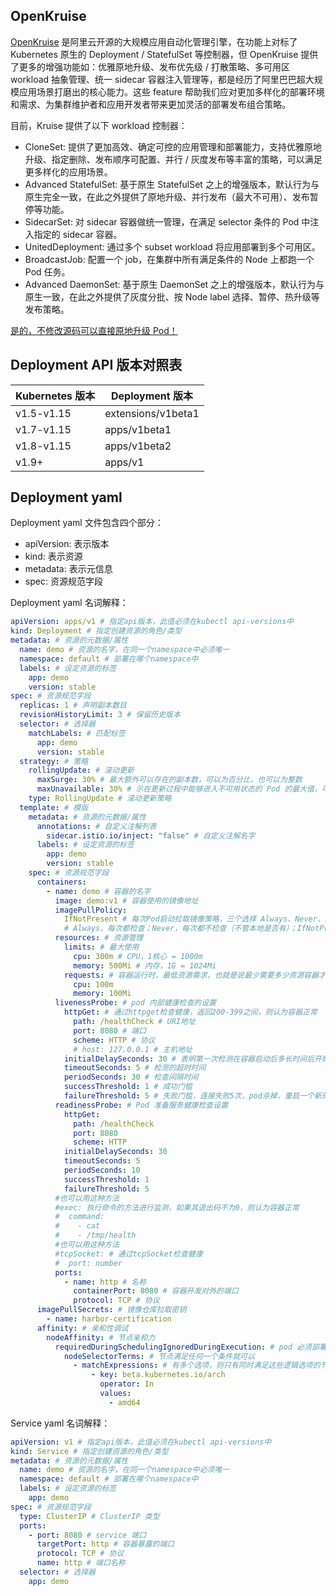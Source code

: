 ## OpenKruise

[OpenKruise](https://github.com/openkruise/kruise) 是阿里云开源的大规模应用自动化管理引擎，在功能上对标了 Kubernetes 原生的 Deployment / StatefulSet 等控制器，但 OpenKruise 提供了更多的增强功能如：优雅原地升级、发布优先级 / 打散策略、多可用区 workload 抽象管理、统一 sidecar 容器注入管理等，都是经历了阿里巴巴超大规模应用场景打磨出的核心能力。这些 feature 帮助我们应对更加多样化的部署环境和需求、为集群维护者和应用开发者带来更加灵活的部署发布组合策略。

目前，Kruise 提供了以下 workload 控制器：

- CloneSet: 提供了更加高效、确定可控的应用管理和部署能力，支持优雅原地升级、指定删除、发布顺序可配置、并行 / 灰度发布等丰富的策略，可以满足更多样化的应用场景。
- Advanced StatefulSet: 基于原生 StatefulSet 之上的增强版本，默认行为与原生完全一致，在此之外提供了原地升级、并行发布（最大不可用）、发布暂停等功能。
- SidecarSet: 对 sidecar 容器做统一管理，在满足 selector 条件的 Pod 中注入指定的 sidecar 容器。
- UnitedDeployment: 通过多个 subset workload 将应用部署到多个可用区。
- BroadcastJob: 配置一个 job，在集群中所有满足条件的 Node 上都跑一个 Pod 任务。
- Advanced DaemonSet: 基于原生 DaemonSet 之上的增强版本，默认行为与原生一致，在此之外提供了灰度分批、按 Node label 选择、暂停、热升级等发布策略。

[是的，不修改源码可以直接原地升级 Pod！](https://my.oschina.net/u/4148359/blog/4702121)

## Deployment API 版本对照表

| Kubernetes 版本 | Deployment 版本    |
| --------------- | ------------------ |
| v1.5-v1.15      | extensions/v1beta1 |
| v1.7-v1.15      | apps/v1beta1       |
| v1.8-v1.15      | apps/v1beta2       |
| v1.9+           | apps/v1            |

## Deployment yaml

Deployment yaml 文件包含四个部分：

- apiVersion: 表示版本
- kind: 表示资源
- metadata: 表示元信息
- spec: 资源规范字段

Deployment yaml 名词解释：

```yaml
apiVersion: apps/v1 # 指定api版本，此值必须在kubectl api-versions中
kind: Deployment # 指定创建资源的角色/类型
metadata: # 资源的元数据/属性
  name: demo # 资源的名字，在同一个namespace中必须唯一
  namespace: default # 部署在哪个namespace中
  labels: # 设定资源的标签
    app: demo
    version: stable
spec: # 资源规范字段
  replicas: 1 # 声明副本数目
  revisionHistoryLimit: 3 # 保留历史版本
  selector: # 选择器
    matchLabels: # 匹配标签
      app: demo
      version: stable
  strategy: # 策略
    rollingUpdate: # 滚动更新
      maxSurge: 30% # 最大额外可以存在的副本数，可以为百分比，也可以为整数
      maxUnavailable: 30% # 示在更新过程中能够进入不可用状态的 Pod 的最大值，可以为百分比，也可以为整数
    type: RollingUpdate # 滚动更新策略
  template: # 模版
    metadata: # 资源的元数据/属性
      annotations: # 自定义注解列表
        sidecar.istio.io/inject: "false" # 自定义注解名字
      labels: # 设定资源的标签
        app: demo
        version: stable
    spec: # 资源规范字段
      containers:
        - name: demo # 容器的名字
          image: demo:v1 # 容器使用的镜像地址
          imagePullPolicy:
            IfNotPresent # 每次Pod启动拉取镜像策略，三个选择 Always、Never、IfNotPresent
            # Always，每次都检查；Never，每次都不检查（不管本地是否有）；IfNotPresent，如果本地有就不检查，如果没有就拉取
          resources: # 资源管理
            limits: # 最大使用
              cpu: 300m # CPU，1核心 = 1000m
              memory: 500Mi # 内存，1G = 1024Mi
            requests: # 容器运行时，最低资源需求，也就是说最少需要多少资源容器才能正常运行
              cpu: 100m
              memory: 100Mi
          livenessProbe: # pod 内部健康检查的设置
            httpGet: # 通过httpget检查健康，返回200-399之间，则认为容器正常
              path: /healthCheck # URI地址
              port: 8080 # 端口
              scheme: HTTP # 协议
              # host: 127.0.0.1 # 主机地址
            initialDelaySeconds: 30 # 表明第一次检测在容器启动后多长时间后开始
            timeoutSeconds: 5 # 检测的超时时间
            periodSeconds: 30 # 检查间隔时间
            successThreshold: 1 # 成功门槛
            failureThreshold: 5 # 失败门槛，连接失败5次，pod杀掉，重启一个新的pod
          readinessProbe: # Pod 准备服务健康检查设置
            httpGet:
              path: /healthCheck
              port: 8080
              scheme: HTTP
            initialDelaySeconds: 30
            timeoutSeconds: 5
            periodSeconds: 10
            successThreshold: 1
            failureThreshold: 5
          #也可以用这种方法
          #exec: 执行命令的方法进行监测，如果其退出码不为0，则认为容器正常
          #  command:
          #    - cat
          #    - /tmp/health
          #也可以用这种方法
          #tcpSocket: # 通过tcpSocket检查健康
          #  port: number
          ports:
            - name: http # 名称
              containerPort: 8080 # 容器开发对外的端口
              protocol: TCP # 协议
      imagePullSecrets: # 镜像仓库拉取密钥
        - name: harbor-certification
      affinity: # 亲和性调试
        nodeAffinity: # 节点亲和力
          requiredDuringSchedulingIgnoredDuringExecution: # pod 必须部署到满足条件的节点上
            nodeSelectorTerms: # 节点满足任何一个条件就可以
              - matchExpressions: # 有多个选项，则只有同时满足这些逻辑选项的节点才能运行 pod
                  - key: beta.kubernetes.io/arch
                    operator: In
                    values:
                      - amd64
```

Service yaml 名词解释：

```yaml
apiVersion: v1 # 指定api版本，此值必须在kubectl api-versions中
kind: Service # 指定创建资源的角色/类型
metadata: # 资源的元数据/属性
  name: demo # 资源的名字，在同一个namespace中必须唯一
  namespace: default # 部署在哪个namespace中
  labels: # 设定资源的标签
    app: demo
spec: # 资源规范字段
  type: ClusterIP # ClusterIP 类型
  ports:
    - port: 8080 # service 端口
      targetPort: http # 容器暴露的端口
      protocol: TCP # 协议
      name: http # 端口名称
  selector: # 选择器
    app: demo
```
